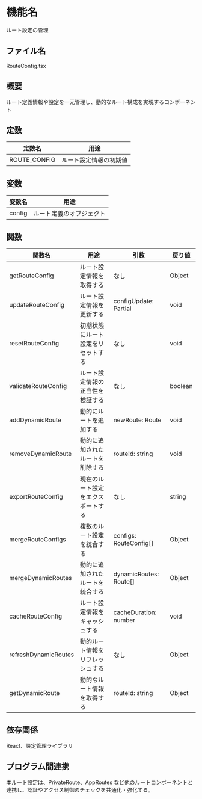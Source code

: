 # 機能名
ルート設定の管理

## ファイル名
RouteConfig.tsx

## 概要
ルート定義情報や設定を一元管理し、動的なルート構成を実現するコンポーネント

## 定数
| 定数名       | 用途                      |
| ------------ | ------------------------- |
| ROUTE_CONFIG | ルート設定情報の初期値           |

## 変数
| 変数名 | 用途                   |
| ------ | ---------------------- |
| config | ルート定義のオブジェクト          |

## 関数
| 関数名              | 用途                                          | 引数                      | 戻り値 |
| ------------------- | --------------------------------------------- | ------------------------- | ------ |
| getRouteConfig      | ルート設定情報を取得する                        | なし                      | Object |
| updateRouteConfig   | ルート設定情報を更新する                        | configUpdate: Partial<RouteConfig> | void   |
| resetRouteConfig    | 初期状態にルート設定をリセットする               | なし                      | void   |
| validateRouteConfig | ルート設定情報の正当性を検証する                 | なし                      | boolean     |
| addDynamicRoute     | 動的にルートを追加する                         | newRoute: Route                                 | void        |
| removeDynamicRoute  | 動的に追加されたルートを削除する                 | routeId: string                                 | void        |
| exportRouteConfig   | 現在のルート設定をエクスポートする               | なし                                             | string      |
| mergeRouteConfigs   | 複数のルート設定を統合する                       | configs: RouteConfig[]                          | Object      |
| mergeDynamicRoutes  | 動的に追加されたルートを統合する                 | dynamicRoutes: Route[]                          | Object      | config |
| cacheRouteConfig    | ルート設定情報をキャッシュする                 | cacheDuration: number                           | void        |
| refreshDynamicRoutes | 動的ルート情報をリフレッシュする | なし | Object |
| getDynamicRoute     | 動的なルート情報を取得する                      | routeId: string           | Object |

## 依存関係
React、設定管理ライブラリ

## プログラム間連携
本ルート設定は、PrivateRoute、AppRoutes など他のルートコンポーネントと連携し、認証やアクセス制御のチェックを共通化・強化する。
